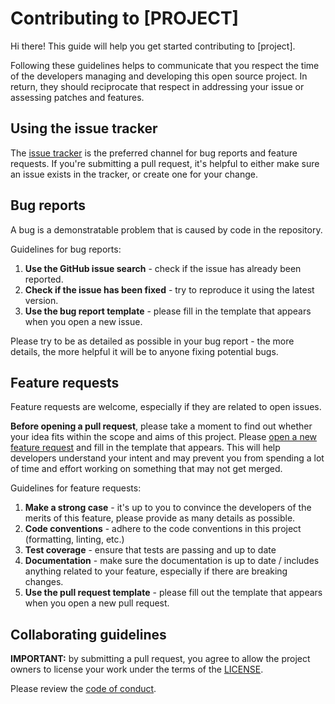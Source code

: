 # Contributing to [PROJECT]

Hi there! This guide will help you get started contributing to [project].

Following these guidelines helps to communicate that you respect the time of the developers managing and developing this open source project. In return, they should reciprocate that respect in addressing your issue or assessing patches and features.

## Using the issue tracker

The [issue tracker](https://github.com/verypossible-labs/TMC7300/issues) is the preferred channel for bug reports and feature requests. If you're submitting a pull request, it's helpful to either make sure an issue exists in the tracker, or create one for your change.

## Bug reports

A bug is a demonstratable problem that is caused by code in the repository.

Guidelines for bug reports:

1. **Use the GitHub issue search** - check if the issue has already been reported.
2. **Check if the issue has been fixed** - try to reproduce it using the latest version.
3. **Use the bug report template** - please fill in the template that appears when you open a new issue.

Please try to be as detailed as possible in your bug report - the more details, the more helpful it will be to anyone fixing potential bugs.

## Feature requests

Feature requests are welcome, especially if they are related to open issues.

**Before opening a pull request**, please take a moment to find out whether your idea fits within the scope and aims of this project. Please [open a new feature request](https://github.comverypossible-labs/TMC7300/issues/new) and fill in the template that appears. This will help developers understand your intent and may prevent you from spending a lot of time and effort working on something that may not get merged.

Guidelines for feature requests:

1. **Make a strong case** - it's up to you to convince the developers of the merits of this feature, please provide as many details as possible.
2. **Code conventions** - adhere to the code conventions in this project (formatting, linting, etc.)
3. **Test coverage** - ensure that tests are passing and up to date
4. **Documentation** - make sure the documentation is up to date / includes anything related to your feature, especially if there are breaking changes.
5. **Use the pull request template** - please fill out the template that appears when you open a new pull request.

## Collaborating guidelines

**IMPORTANT:** by submitting a pull request, you agree to allow the project owners to license your work under the terms of the [LICENSE]().

Please review the [code of conduct]().
